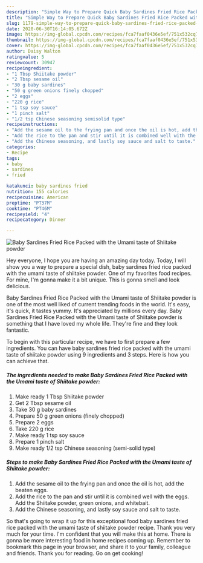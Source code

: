 ```yaml
---
description: "Simple Way to Prepare Quick Baby Sardines Fried Rice Packed with the Umami taste of Shiitake powder"
title: "Simple Way to Prepare Quick Baby Sardines Fried Rice Packed with the Umami taste of Shiitake powder"
slug: 1179-simple-way-to-prepare-quick-baby-sardines-fried-rice-packed-with-the-umami-taste-of-shiitake-powder
date: 2020-06-30T16:14:05.672Z
image: https://img-global.cpcdn.com/recipes/fca7faaf0436e5ef/751x532cq70/baby-sardines-fried-rice-packed-with-the-umami-taste-of-shiitake-powder-recipe-main-photo.jpg
thumbnail: https://img-global.cpcdn.com/recipes/fca7faaf0436e5ef/751x532cq70/baby-sardines-fried-rice-packed-with-the-umami-taste-of-shiitake-powder-recipe-main-photo.jpg
cover: https://img-global.cpcdn.com/recipes/fca7faaf0436e5ef/751x532cq70/baby-sardines-fried-rice-packed-with-the-umami-taste-of-shiitake-powder-recipe-main-photo.jpg
author: Daisy Walton
ratingvalue: 5
reviewcount: 30947
recipeingredient:
- "1 Tbsp Shiitake powder"
- "2 Tbsp sesame oil"
- "30 g baby sardines"
- "50 g green onions finely chopped"
- "2 eggs"
- "220 g rice"
- "1 tsp soy sauce"
- "1 pinch salt"
- "1/2 tsp Chinese seasoning semisolid type"
recipeinstructions:
- "Add the sesame oil to the frying pan and once the oil is hot, add the beaten eggs."
- "Add the rice to the pan and stir until it is combined well with the eggs. Add the Shiitake powder, green onions, and whitebait."
- "Add the Chinese seasoning, and lastly soy sauce and salt to taste."
categories:
- Recipe
tags:
- baby
- sardines
- fried

katakunci: baby sardines fried 
nutrition: 155 calories
recipecuisine: American
preptime: "PT37M"
cooktime: "PT46M"
recipeyield: "4"
recipecategory: Dinner

---
```



![Baby Sardines Fried Rice Packed with the Umami taste of Shiitake powder](https://img-global.cpcdn.com/recipes/fca7faaf0436e5ef/751x532cq70/baby-sardines-fried-rice-packed-with-the-umami-taste-of-shiitake-powder-recipe-main-photo.jpg)

Hey everyone, I hope you are having an amazing day today. Today, I will show you a way to prepare a special dish, baby sardines fried rice packed with the umami taste of shiitake powder. One of my favorites food recipes. For mine, I'm gonna make it a bit unique. This is gonna smell and look delicious.



Baby Sardines Fried Rice Packed with the Umami taste of Shiitake powder is one of the most well liked of current trending foods in the world. It's easy, it's quick, it tastes yummy. It's appreciated by millions every day. Baby Sardines Fried Rice Packed with the Umami taste of Shiitake powder is something that I have loved my whole life. They're fine and they look fantastic.


To begin with this particular recipe, we have to first prepare a few ingredients. You can have baby sardines fried rice packed with the umami taste of shiitake powder using 9 ingredients and 3 steps. Here is how you can achieve that.

<!--inarticleads1-->

##### The ingredients needed to make Baby Sardines Fried Rice Packed with the Umami taste of Shiitake powder:

1. Make ready 1 Tbsp Shiitake powder
1. Get 2 Tbsp sesame oil
1. Take 30 g baby sardines
1. Prepare 50 g green onions (finely chopped)
1. Prepare 2 eggs
1. Take 220 g rice
1. Make ready 1 tsp soy sauce
1. Prepare 1 pinch salt
1. Make ready 1/2 tsp Chinese seasoning (semi-solid type)




<!--inarticleads2-->

##### Steps to make Baby Sardines Fried Rice Packed with the Umami taste of Shiitake powder:

1. Add the sesame oil to the frying pan and once the oil is hot, add the beaten eggs.
1. Add the rice to the pan and stir until it is combined well with the eggs. Add the Shiitake powder, green onions, and whitebait.
1. Add the Chinese seasoning, and lastly soy sauce and salt to taste.




So that's going to wrap it up for this exceptional food baby sardines fried rice packed with the umami taste of shiitake powder recipe. Thank you very much for your time. I'm confident that you will make this at home. There is gonna be more interesting food in home recipes coming up. Remember to bookmark this page in your browser, and share it to your family, colleague and friends. Thank you for reading. Go on get cooking!
